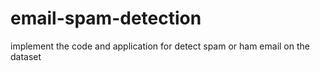 # email-spam-detection
implement the code and application for detect spam or ham email on the dataset
